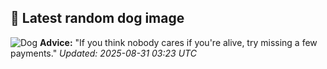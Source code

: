 ## 🐶 Latest random dog image
![Dog](https://images.dog.ceo/breeds/puggle/IMG_214822.jpg)
**Advice:** "If you think nobody cares if you're alive, try missing a few payments."
*Updated: 2025-08-31 03:23 UTC*
